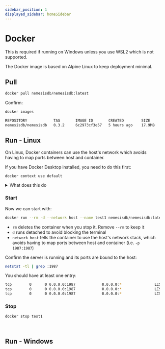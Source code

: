 ```yaml
---
sidebar_position: 1
displayed_sidebar: homeSidebar
---
```


# Docker

This is required if running on Windows unless you use WSL2 which is not supported.

The Docker image is based on Alpine Linux to keep deployment minimal.

## Pull

```bash
docker pull nemesisdb/nemesisdb:latest
```

Confirm:

```bash
docker images
```

```bash
REPOSITORY            TAG       IMAGE ID       CREATED        SIZE
nemesisdb/nemesisdb   0.3.2     6c2973cf3e57   5 hours ago    17.9MB
```

## Run - Linux
On Linux, Docker containers can use the host's network which avoids having to map ports between host and container.

If you have Docker Desktop installed, you need to do this first:

```bash
docker context use default
```

<details>
  <summary>What does this do</summary>
  <div>
    <div>
    We need this because Docker Desktop on Linux runs within a VM, so the container will bind to the VM's virtual network rather than the host.
    Running this command tells Docker to use the 'default' context rather than the Docker Desktop, so the container can bind directly to the host's network ports.
    <br/><br/>
    See <a href="https://docs.docker.com/desktop/faqs/linuxfaqs/">here</a> for more.
    </div>
  </div>
</details>


### Start

Now we can start with:

```bash
docker run --rm -d --network host --name test1 nemesisdb/nemesisdb:latest
```

- `rm` deletes the container when you stop it. Remove `--rm` to keep it
- `d` runs detached to avoid blocking the terminal
- `network host` tells the container to use the host's network stack, which avoids having to map ports between host and container (i.e. `-p 1987:1987`)

Confirm the server is running and its ports are bound to the host:

```bash
netstat -tl | grep :1987
```

You should have at least one entry:
```bash
tcp        0      0 0.0.0.0:1987            0.0.0.0:*               LISTEN     
tcp        0      0 0.0.0.0:1987            0.0.0.0:*               LISTEN     
tcp        0      0 0.0.0.0:1987            0.0.0.0:*               LISTEN 
```

### Stop

```bash
docker stop test1
```

<br/>

## Run - Windows